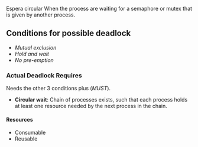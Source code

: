 Espera circular
When the process are waiting for a semaphore or mutex that is given by another process.
## Conditions for possible deadlock
- *Mutual exclusion*
- *Hold and wait*
- *No pre-emption*
### Actual Deadlock Requires
Needs the other 3 conditions plus (*MUST*).
- **Circular wait**: Chain of processes exists, such that each process holds at least one resource needed by the next process in the chain.
#### Resources
- Consumable
- Reusable